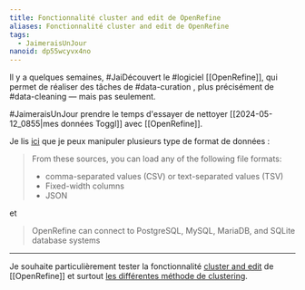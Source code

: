 ```yaml
---
title: Fonctionnalité cluster and edit de OpenRefine
aliases: Fonctionnalité cluster and edit de OpenRefine
tags:
  - JaimeraisUnJour
nanoid: dp55wcyvx4no
---
```

Il y a quelques semaines, #JaiDécouvert le #logiciel [[OpenRefine]], qui permet de réaliser des tâches de #data-curation , plus précisément de #data-cleaning — mais pas seulement.

#JaimeraisUnJour prendre le temps d'essayer de nettoyer [[2024-05-12_0855|mes données Toggl]] avec [[OpenRefine]].

Je lis [ici](https://openrefine.org/docs/manual/starting#database-sql) que je peux manipuler plusieurs type de format de données :

> From these sources, you can load any of the following file formats:
> - comma-separated values (CSV) or text-separated values (TSV)
> - Fixed-width columns
> - JSON

et

> OpenRefine can connect to PostgreSQL, MySQL, MariaDB, and SQLite database systems

---

Je souhaite particulièrement tester la fonctionnalité [cluster and edit](https://openrefine.org/docs/manual/cellediting#cluster-and-edit) de [[OpenRefine]] et surtout [les différentes méthode de clustering](https://openrefine.org/docs/manual/cellediting#clustering-methods).
